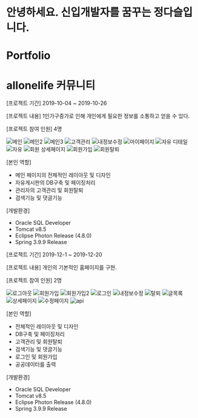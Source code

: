 # 안녕하세요. 신입개발자를 꿈꾸는 정다슬입니다.

# Portfolio

# allonelife 커뮤니티

 [프로젝트 기간] 2019-10-04 ~ 2019-10-26
 
 [프로젝트 내용] 1인가구증가로 인해 개인에게 필요한 정보를 소통하고 얻을 수 있다.

 [프로젝트 참여 인원] 4명
 
![메인](https://user-images.githubusercontent.com/59007546/71364737-6e339e00-25e0-11ea-91d2-d52d4f959f76.JPG)
![메인2](https://user-images.githubusercontent.com/59007546/71364738-6e339e00-25e0-11ea-8321-c8b81bcff878.JPG)
![메인3](https://user-images.githubusercontent.com/59007546/71364739-6e339e00-25e0-11ea-985d-c8def7d7936b.JPG)
![고객관리](https://user-images.githubusercontent.com/59007546/71364108-87d3e600-25de-11ea-8af7-07d73354f7cd.JPG)
![내정보수정](https://user-images.githubusercontent.com/59007546/71364706-5a883780-25e0-11ea-89f7-d59ce46787d0.JPG)
![마이페이지](https://user-images.githubusercontent.com/59007546/71364711-5f4ceb80-25e0-11ea-950f-d1263504cf12.JPG)
![자유 디테일](https://user-images.githubusercontent.com/59007546/71364764-7ab7f680-25e0-11ea-8ef8-f37ef3186ab2.JPG)
![자유](https://user-images.githubusercontent.com/59007546/71364765-7b508d00-25e0-11ea-92ce-dc1fa2612bba.JPG)
![회원 상세페이지](https://user-images.githubusercontent.com/59007546/71364791-899ea900-25e0-11ea-8d5c-3385015c1dd2.JPG)
![회원가입](https://user-images.githubusercontent.com/59007546/71364792-8a373f80-25e0-11ea-82d9-11082c68df64.JPG)
![회원탈퇴](https://user-images.githubusercontent.com/59007546/71364793-8a373f80-25e0-11ea-8ac7-189bbacae0b5.JPG)

[본인 역할]
- 메인 페이지의 전체적인 레이아웃 및 디자인 
- 자유게시판의 DB구축 및 페이징처리
- 관리자의 고객관리 및 회원탈퇴 
- 검색기능 및 댓글기능 

[개발환경]
- Oracle SQL Developer
- Tomcat v8.5
- Eclipse Photon Release (4.8.0)
- Spring 3.9.9 Release 

 [프로젝트 기간] 2019-12-1 ~ 2019-12-20
 
 [프로젝트 내용] 개인의 기본적인 홈페이지를 구현.

 [프로젝트 참여 인원] 2명
 
![로그아웃](https://user-images.githubusercontent.com/59007546/71588507-1effe700-2b65-11ea-8f9b-38ef06eb9ed0.png)
![회원가입](https://user-images.githubusercontent.com/59007546/71588538-38089800-2b65-11ea-8019-d8505a971852.png)
![회원가입2](https://user-images.githubusercontent.com/59007546/71588513-24f5c800-2b65-11ea-999d-05496972f089.png)
![로그인](https://user-images.githubusercontent.com/59007546/71588510-22936e00-2b65-11ea-980f-ba3838779eb6.png)
![내정보수정](https://user-images.githubusercontent.com/59007546/71588523-2fb05d00-2b65-11ea-81c7-0ed2498b1513.png)
![탈퇴](https://user-images.githubusercontent.com/59007546/71588528-30e18a00-2b65-11ea-9668-e085eff0a47a.png)
![글목록](https://user-images.githubusercontent.com/59007546/71588545-3d65e280-2b65-11ea-8be6-f7e5d32668d2.png)
![상세페이지](https://user-images.githubusercontent.com/59007546/71588549-40f96980-2b65-11ea-92a5-22c9348288ad.png)
![수정페이지](https://user-images.githubusercontent.com/59007546/71588555-43f45a00-2b65-11ea-8da6-20fc7f9d2a8d.png)
![api](https://user-images.githubusercontent.com/59007546/71588572-52427600-2b65-11ea-8aec-7f65e300212d.png)

[본인 역할]
- 전체적인 레이아웃 및 디자인 
- DB구축 및 페이징처리
- 고객관리 및 회원탈퇴 
- 검색기능 및 댓글기능
- 로그인 및 회원가입
- 공공데이터를 출력


[개발환경]
- Oracle SQL Developer
- Tomcat v8.5
- Eclipse Photon Release (4.8.0)
- Spring 3.9.9 Release 

